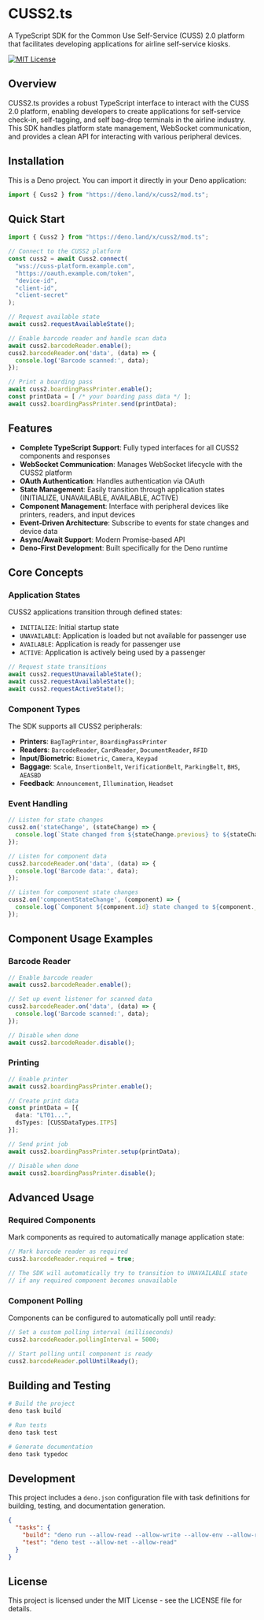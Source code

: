 # CUSS2.ts

A TypeScript SDK for the Common Use Self-Service (CUSS) 2.0 platform that facilitates developing applications for airline self-service kiosks.

[![MIT License](https://img.shields.io/badge/License-MIT-blue.svg)](https://opensource.org/licenses/MIT)

## Overview

CUSS2.ts provides a robust TypeScript interface to interact with the CUSS 2.0 platform, enabling developers to create applications for self-service check-in, self-tagging, and self bag-drop terminals in the airline industry. This SDK handles platform state management, WebSocket communication, and provides a clean API for interacting with various peripheral devices.

## Installation

This is a Deno project. You can import it directly in your Deno application:

```typescript
import { Cuss2 } from "https://deno.land/x/cuss2/mod.ts";
```

## Quick Start

```typescript
import { Cuss2 } from "https://deno.land/x/cuss2/mod.ts";

// Connect to the CUSS2 platform
const cuss2 = await Cuss2.connect(
  "wss://cuss-platform.example.com",
  "https://oauth.example.com/token",
  "device-id",
  "client-id", 
  "client-secret"
);

// Request available state
await cuss2.requestAvailableState();

// Enable barcode reader and handle scan data
await cuss2.barcodeReader.enable();
cuss2.barcodeReader.on('data', (data) => {
  console.log('Barcode scanned:', data);
});

// Print a boarding pass
await cuss2.boardingPassPrinter.enable();
const printData = [ /* your boarding pass data */ ];
await cuss2.boardingPassPrinter.send(printData);
```

## Features

- **Complete TypeScript Support**: Fully typed interfaces for all CUSS2 components and responses
- **WebSocket Communication**: Manages WebSocket lifecycle with the CUSS2 platform
- **OAuth Authentication**: Handles authentication via OAuth
- **State Management**: Easily transition through application states (INITIALIZE, UNAVAILABLE, AVAILABLE, ACTIVE)
- **Component Management**: Interface with peripheral devices like printers, readers, and input devices
- **Event-Driven Architecture**: Subscribe to events for state changes and device data
- **Async/Await Support**: Modern Promise-based API
- **Deno-First Development**: Built specifically for the Deno runtime

## Core Concepts

### Application States

CUSS2 applications transition through defined states:

- `INITIALIZE`: Initial startup state
- `UNAVAILABLE`: Application is loaded but not available for passenger use
- `AVAILABLE`: Application is ready for passenger use
- `ACTIVE`: Application is actively being used by a passenger

```typescript
// Request state transitions
await cuss2.requestUnavailableState();
await cuss2.requestAvailableState();
await cuss2.requestActiveState();
```

### Component Types

The SDK supports all CUSS2 peripherals:

- **Printers**: `BagTagPrinter`, `BoardingPassPrinter`
- **Readers**: `BarcodeReader`, `CardReader`, `DocumentReader`, `RFID`
- **Input/Biometric**: `Biometric`, `Camera`, `Keypad`
- **Baggage**: `Scale`, `InsertionBelt`, `VerificationBelt`, `ParkingBelt`, `BHS`, `AEASBD`
- **Feedback**: `Announcement`, `Illumination`, `Headset`

### Event Handling

```typescript
// Listen for state changes
cuss2.on('stateChange', (stateChange) => {
  console.log(`State changed from ${stateChange.previous} to ${stateChange.current}`);
});

// Listen for component data
cuss2.barcodeReader.on('data', (data) => {
  console.log('Barcode data:', data);
});

// Listen for component state changes
cuss2.on('componentStateChange', (component) => {
  console.log(`Component ${component.id} state changed to ${component._componentState}`);
});
```

## Component Usage Examples

### Barcode Reader

```typescript
// Enable barcode reader
await cuss2.barcodeReader.enable();

// Set up event listener for scanned data
cuss2.barcodeReader.on('data', (data) => {
  console.log('Barcode scanned:', data);
});

// Disable when done
await cuss2.barcodeReader.disable();
```

### Printing

```typescript
// Enable printer
await cuss2.boardingPassPrinter.enable();

// Create print data
const printData = [{
  data: "LT01...",
  dsTypes: [CUSSDataTypes.ITPS]
}];

// Send print job
await cuss2.boardingPassPrinter.setup(printData);

// Disable when done
await cuss2.boardingPassPrinter.disable();
```

## Advanced Usage

### Required Components

Mark components as required to automatically manage application state:

```typescript
// Mark barcode reader as required
cuss2.barcodeReader.required = true;

// The SDK will automatically try to transition to UNAVAILABLE state
// if any required component becomes unavailable
```

### Component Polling

Components can be configured to automatically poll until ready:

```typescript
// Set a custom polling interval (milliseconds)
cuss2.barcodeReader.pollingInterval = 5000;

// Start polling until component is ready
cuss2.barcodeReader.pollUntilReady();
```

## Building and Testing

```bash
# Build the project
deno task build

# Run tests
deno task test

# Generate documentation
deno task typedoc
```

## Development

This project includes a `deno.json` configuration file with task definitions for building, testing, and documentation generation.

```json
{
  "tasks": {
    "build": "deno run --allow-read --allow-write --allow-env --allow-run scripts/build.ts",
    "test": "deno test --allow-net --allow-read"
  }
}
```

## License

This project is licensed under the MIT License - see the LICENSE file for details.
